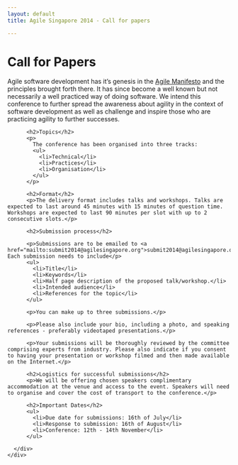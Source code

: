 ```yaml
---
layout: default
title: Agile Singapore 2014 - Call for papers

---
```


<div class="papers">
  <div class="container text-center">
    <h1 class="page-header">Call for Papers</h1>
    <div class="row">
      <div class="col-md-1">
      </div>
      <div class="col-md-10 text-left">
          <p>Agile software development has it’s genesis in the <a href="http://agilemanifesto.org" target="_blank">Agile Manifesto</a> and the principles brought forth there. It has since become a well known but not necessarily a well practiced way of doing software. We intend this conference to further spread the awareness about agility in the context of software development as well as challenge and inspire those who are practicing agility to further successes.</p>

          <h2>Topics</h2>
          <p>
            The conference has been organised into three tracks:
            <ul>
              <li>Technical</li>
              <li>Practices</li>
              <li>Organisation</li>
            </ul>
          </p>
        
          <h2>Format</h2>
          <p>The delivery format includes talks and workshops. Talks are expected to last around 45 minutes with 15 minutes of question time. Workshops are expected to last 90 minutes per slot with up to 2 consecutive slots.</p>
        
          <h2>Submission process</h2>
          
          <p>Submissions are to be emailed to <a href="mailto:submit2014@agilesingapore.org">submit2014@agilesingapore.org</a>. Each submission needs to include</p>
          <ul>
            <li>Title</li>
            <li>Keywords</li>
            <li>Half page description of the proposed talk/workshop.</li>
            <li>Intended audience</li>
            <li>References for the topic</li>
          </ul>
          
          <p>You can make up to three submissions.</p>

          <p>Please also include your bio, including a photo, and speaking references - preferably videotaped presentations.</p>

          <p>Your submissions will be thoroughly reviewed by the committee comprising experts from industry. Please also indicate if you consent to having your presentation or workshop filmed and then made available on the Internet.</p>

          <h2>Logistics for successful submissions</h2>
          <p>We will be offering chosen speakers complimentary accommodation at the venue and access to the event. Speakers will need to organise and cover the cost of transport to the conference.</p>

          <h2>Important Dates</h2>
          <ul>
            <li>Due date for submissions: 16th of July</li>
            <li>Response to submission: 16th of August</li>
            <li>Conference: 12th - 14th November</li>
          </ul>

      </div>
    </div>
  </div>
</div>